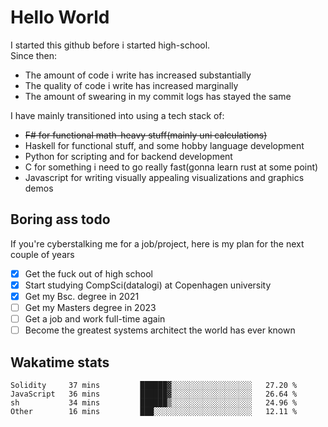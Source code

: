 # Hello World

I started this github before i started high-school.  
Since then:
- The amount of code i write has increased substantially
- The quality of code i write has increased marginally
- The amount of swearing in my commit logs has stayed the same

I have mainly transitioned into using a tech stack of:
- ~~F# for functional math-heavy stuff(mainly uni calculations)~~
- Haskell for functional stuff, and some hobby language development
- Python for scripting and for backend development
- C for something i need to go really fast(gonna learn rust at some point)
- Javascript for writing visually appealing visualizations and graphics demos

## Boring ass todo
If you're cyberstalking me for a job/project, here is my plan for the next couple of years
- [x] Get the fuck out of high school
- [x] Start studying CompSci(datalogi) at Copenhagen university
- [x] Get my Bsc. degree in 2021
- [ ] Get my Masters degree in 2023
- [ ] Get a job and work full-time again
- [ ] Become the greatest systems architect the world has ever known

## Wakatime stats
<!--START_SECTION:waka-->

```text
Solidity     37 mins         ██████▓░░░░░░░░░░░░░░░░░░   27.20 %
JavaScript   36 mins         ██████▓░░░░░░░░░░░░░░░░░░   26.64 %
sh           34 mins         ██████▒░░░░░░░░░░░░░░░░░░   24.96 %
Other        16 mins         ███░░░░░░░░░░░░░░░░░░░░░░   12.11 %
```

<!--END_SECTION:waka-->
